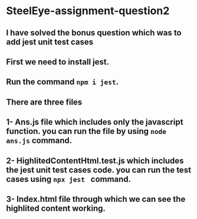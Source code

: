 # SteelEye-assignment-question2

## I have solved the bonus question which was to add jest unit test cases
## First we need to install jest.
## Run the command `npm i jest`.
## There are three files 
## 1- Ans.js file which includes only the javascript function. you can run the file by using `node ans.js` command.
## 2- HighlitedContentHtml.test.js which includes the jest unit test cases code. you can run the test cases using `npx jest ` command.
## 3- Index.html file through which we can see the highlited content working.
